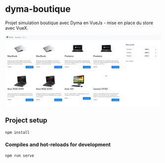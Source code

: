 # dyma-boutique

Projet simulation boutique avec Dyma en VueJs - mise en place du store avec VueX.

![screenshot](./screenshot_dyma.jpg)

## Project setup
```
npm install
```

### Compiles and hot-reloads for development
```
npm run serve
```

